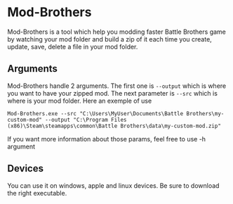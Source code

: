 # Mod-Brothers
Mod-Brothers is a tool which help you modding faster Battle Brothers game by watching your mod folder and build a zip of it each time you create, update, save, delete a file in your mod folder.

## Arguments
Mod-Brothers handle 2 arguments. The first one is `--output` which is where you want to have your zipped mod. The next parameter is `--src` which is where is your mod folder. Here an exemple of use

```
Mod-Brothers.exe --src "C:\Users\MyUser\Documents\Battle Brothers\my-custom-mod" --output "C:\Program Files (x86)\Steam\steamapps\common\Battle Brothers\data\my-custom-mod.zip"
```

If you want more information about those params, feel free to use -h argument

## Devices
You can use it on windows, apple and linux devices. Be sure to download the right executable.